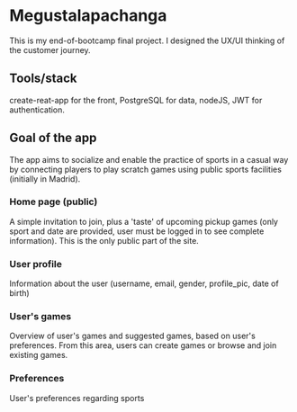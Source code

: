 # Megustalapachanga

This is my end-of-bootcamp final project. I designed the UX/UI thinking of the customer journey.

## Tools/stack
create-reat-app for the front, PostgreSQL for data, nodeJS, JWT for authentication.

## Goal of the app

The app aims to socialize and enable the practice of sports in a casual way by connecting players to play scratch games using public sports facilities (initially in Madrid).

### Home page (public)
A simple invitation to join, plus a 'taste' of upcoming pickup games (only sport and date are provided, user must be logged in to see complete information). 
This is the only public part of the site.

### User profile
Information about the user (username, email, gender, profile_pic, date of birth)

### User's games
Overview of user's games and suggested games, based on user's preferences.
From this area, users can create games or browse and join existing games.

### Preferences
User's preferences regarding sports
